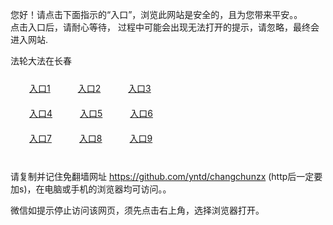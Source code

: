 您好！请点击下面指示的“入口”，浏览此网站是安全的，且为您带来平安。。 <br/>
点击入口后，请耐心等待， 过程中可能会出现无法打开的提示，请忽略，最终会进入网站. </br>

法轮大法在长春<br/>
<div style="padding:10px"><a style="margin:20px" target="_blank" href="https://d2fkrhqtt8pfnc.cloudfront.net/2Qpsp?dlojxaw" id="ccLink1" rel="nofollow">入口1</a> <a target="_blank" style="margin:20px" href="https://d2nqtm9wxsz5vm.cloudfront.net/2Qpsp?kyxfbusf" id="ccLink2" rel="nofollow">入口2</a> <a style="margin:20px" target="_blank" href="https://d4bycyuddwli7.cloudfront.net/2Qpsp?jzklwwi" id="ccLink3" rel="nofollow">入口3</a></div>

<div style="padding:10px" ><a style="margin:20px" target="_blank" href="https://d2fkrhqtt8pfnc.cloudfront.net/2Qpsp?dlojxaw" id="ccLink4" rel="nofollow">入口4</a> <a style="margin:20px" href="https://d2nqtm9wxsz5vm.cloudfront.net/2Qpsp?kyxfbusf" target="_blank" id="ccLink5" rel="nofollow">入口5</a> <a style="margin:20px" href="https://d4bycyuddwli7.cloudfront.net/2Qpsp?jzklwwi" target="_blank" id="ccLink6" rel="nofollow">入口6</a></div>

<div style="padding:10px"><a style="margin:20px" target="_blank" href="https://d2fkrhqtt8pfnc.cloudfront.net/2Qpsp?dlojxaw" id="ccLink7" rel="nofollow">入口7</a> <a style="margin:20px" href="https://d2nqtm9wxsz5vm.cloudfront.net/2Qpsp?kyxfbusf" target="_blank" id="ccLink8" rel="nofollow">入口8</a> <a style="margin:20px" target="_blank" href="https://d4bycyuddwli7.cloudfront.net/2Qpsp?jzklwwi" id="ccLink9" rel="nofollow">入口9</a></div>

<br/>



请复制并记住免翻墙网址 https://github.com/yntd/changchunzx (http后一定要加s)，在电脑或手机的浏览器均可访问。。<br/>

微信如提示停止访问该网页，须先点击右上角，选择浏览器打开。
